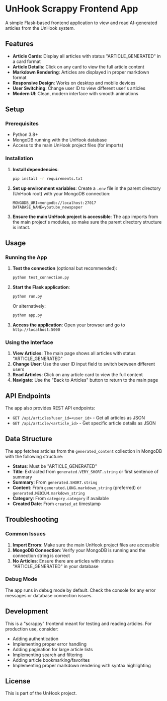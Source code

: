 # UnHook Scrappy Frontend App

A simple Flask-based frontend application to view and read AI-generated articles from the UnHook system.

## Features

- **Article Cards**: Display all articles with status "ARTICLE_GENERATED" in a card format
- **Article Details**: Click on any card to view the full article content
- **Markdown Rendering**: Articles are displayed in proper markdown format
- **Responsive Design**: Works on desktop and mobile devices
- **User Switching**: Change user ID to view different user's articles
- **Modern UI**: Clean, modern interface with smooth animations

## Setup

### Prerequisites

- Python 3.8+
- MongoDB running with the UnHook database
- Access to the main UnHook project files (for imports)

### Installation

1. **Install dependencies**:
   ```bash
   pip install -r requirements.txt
   ```

2. **Set up environment variables**:
   Create a `.env` file in the parent directory (UnHook root) with your MongoDB connection:
   ```env
   MONGODB_URI=mongodb://localhost:27017
   DATABASE_NAME=youtube_newspaper
   ```

3. **Ensure the main UnHook project is accessible**:
   The app imports from the main project's modules, so make sure the parent directory structure is intact.

## Usage

### Running the App

1. **Test the connection** (optional but recommended):
   ```bash
   python test_connection.py
   ```

2. **Start the Flask application**:
   ```bash
   python run.py
   ```
   Or alternatively:
   ```bash
   python app.py
   ```

3. **Access the application**:
   Open your browser and go to `http://localhost:5000`

### Using the Interface

1. **View Articles**: The main page shows all articles with status "ARTICLE_GENERATED"
2. **Change User**: Use the user ID input field to switch between different users
3. **Read Articles**: Click on any article card to view the full content
4. **Navigate**: Use the "Back to Articles" button to return to the main page

## API Endpoints

The app also provides REST API endpoints:

- `GET /api/articles?user_id=<user_id>` - Get all articles as JSON
- `GET /api/article/<article_id>` - Get specific article details as JSON

## Data Structure

The app fetches articles from the `generated_content` collection in MongoDB with the following structure:

- **Status**: Must be "ARTICLE_GENERATED"
- **Title**: Extracted from `generated.VERY_SHORT.string` or first sentence of summary
- **Summary**: From `generated.SHORT.string`
- **Content**: From `generated.LONG.markdown_string` (preferred) or `generated.MEDIUM.markdown_string`
- **Category**: From `category.category` if available
- **Created Date**: From `created_at` timestamp

## Troubleshooting

### Common Issues

1. **Import Errors**: Make sure the main UnHook project files are accessible
2. **MongoDB Connection**: Verify your MongoDB is running and the connection string is correct
3. **No Articles**: Ensure there are articles with status "ARTICLE_GENERATED" in your database

### Debug Mode

The app runs in debug mode by default. Check the console for any error messages or database connection issues.

## Development

This is a "scrappy" frontend meant for testing and reading articles. For production use, consider:

- Adding authentication
- Implementing proper error handling
- Adding pagination for large article lists
- Implementing search and filtering
- Adding article bookmarking/favorites
- Implementing proper markdown rendering with syntax highlighting

## License

This is part of the UnHook project. 